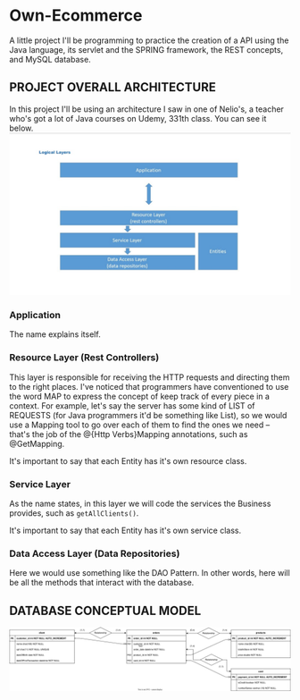 # Own-Ecommerce
A little project I'll be programming to practice the creation of a API using the Java language, its servlet and the SPRING framework, the REST concepts, and MySQL database.

## PROJECT OVERALL ARCHITECTURE
In this project I'll be using an architecture I saw in one of Nelio's, a teacher who's got a lot of Java courses on Udemy, 331th class. You can see it below.
![Nelio's Architecture](nelios-architecture.jpg)

### Application
The name explains itself.

### Resource Layer (Rest Controllers)
This layer is responsible for receiving the HTTP requests and directing them to the right places. I've noticed that programmers have conventioned to use the word MAP to express the concept of keep track of every piece in a context. For example, let's say the server has some kind of LIST of REQUESTS (for Java programmers it'd be something like List<Requests>), so we would use a Mapping tool to go over each of them to find the ones we need – that's the job of the @{Http Verbs}Mapping annotations, such as @GetMapping.

It's important to say that each Entity has it's own resource class.

### Service Layer
As the name states, in this layer we will code the services the Business provides, such as `getAllClients()`.

It's important to say that each Entity has it's own service class.

### Data Access Layer (Data Repositories)
Here we would use something like the DAO Pattern. In other words, here will be all the methods that interact with the database.

## DATABASE  CONCEPTUAL MODEL
![Conceptual model of the database](/conceptual-model.drawio.svg)
